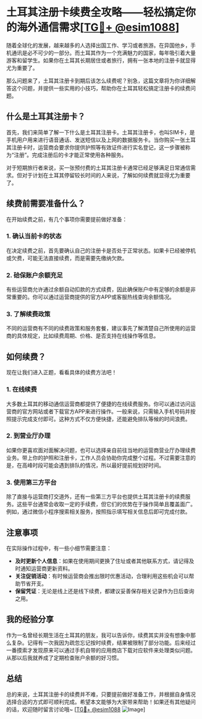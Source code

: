 # 土耳其注册卡续费全攻略——轻松搞定你的海外通信需求[[TG💪+ @esim1088](https://t.me/s/esim1088)]

随着全球化的发展，越来越多的人选择出国工作、学习或者旅游。在异国他乡，手机通讯是必不可少的一部分。而土耳其作为一个充满魅力的国家，每年吸引着大量游客和留学生。如果你在土耳其长期居住或者旅行，拥有一张本地的注册卡就显得尤为重要了。

那么问题来了，土耳其注册卡到期后该怎么续费呢？别急，这篇文章将为你详细解答这个问题，并提供一些实用的小技巧，帮助你在土耳其轻松搞定注册卡的续费问题。

## 什么是土耳其注册卡？

首先，我们来简单了解一下什么是土耳其注册卡。土耳其注册卡，也叫SIM卡，是手机用户用来进行语音通话、发送短信以及上网的数据服务卡。当你购买一张土耳其注册卡时，运营商会要求你提供护照等有效证件进行实名登记，这一步骤被称为“注册”。完成注册后的卡才能正常使用各种服务。

对于短期旅行者来说，买一张预付费的土耳其注册卡通常已经足够满足日常通信需求。但对于计划在土耳其停留较长时间的人来说，了解如何续费就显得尤为重要了。

## 续费前需要准备什么？

在开始续费之前，有几个事项你需要提前做好准备：

### 1. 确认当前卡的状态

在决定续费之前，首先要确认自己的注册卡是否处于正常状态。如果卡已经被停机或欠费，可能无法直接续费，而是需要先缴纳欠款。

### 2. 硆保账户余额充足

有些运营商允许通过余额自动扣款的方式续费，因此确保账户中有足够的余额是非常重要的。你可以通过运营商提供的官方APP或客服热线查询余额情况。

### 3. 了解续费政策

不同的运营商有不同的续费政策和服务套餐，建议事先了解清楚自己所使用的运营商的具体规定，比如续费周期、价格、是否支持在线操作等信息。

## 如何续费？

现在让我们进入正题，看看具体的续费方法吧！

### 1. 在线续费

大多数土耳其的移动通信运营商都提供了便捷的在线续费服务。你可以通过访问运营商的官方网站或者下载官方APP来进行操作。一般来说，只需输入手机号码并按照提示完成支付即可。这种方式不仅方便快捷，还能避免排队等候的时间浪费。

### 2. 到营业厅办理

如果你更喜欢面对面解决问题，也可以选择亲自前往当地的运营商营业厅办理续费业务。带上你的护照和注册卡，工作人员会协助你完成整个过程。不过需要注意的是，在高峰时段可能会遇到排队的情况，所以最好提前规划好时间。

### 3. 使用第三方平台

除了直接与运营商打交道外，还有一些第三方平台也提供土耳其注册卡的续费服务。这些平台通常会收取一定的手续费，但它们的优势在于操作简单且覆盖面广。例如，通过微信小程序搜索相关服务，按照指示填写相关信息后即可完成付款。

## 注意事项

在实际操作过程中，有一些小细节需要注意：

- **及时更新个人信息**：如果在使用期间更换了住址或者其他联系方式，请记得及时通知运营商更新资料。
- **关注促销活动**：有时候运营商会推出限时优惠活动，合理利用这些机会可以帮助节省开支。
- **保留凭证**：无论是线上还是线下续费，都建议妥善保存相关记录作为日后查询之用。

## 我的经验分享

作为一名曾经长期生活在土耳其的朋友，我可以告诉你，续费其实并没有想象中那么复杂。记得有一次我因为疏忽忘记按时续费，结果被限制了部分功能。后来经过一番摸索才发现原来可以通过手机自带的应用商店下载对应软件来处理类似问题。从那以后我就养成了定期检查账户余额的好习惯。

## 总结

总的来说，土耳其注册卡的续费并不难，只要提前做好准备工作，并根据自身情况选择合适的方式即可顺利完成。希望本文能够为大家带来帮助！如果还有其他疑问的话，欢迎随时留言讨论哦~ [[TG💪+ @esim1088](https://t.me/s/esim1088) ![Image](https://i.postimg.cc/4NQfJmqS/Snipaste-2025-05-13-00-14-12.png)]